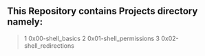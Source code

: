 ## This Repository contains Projects directory namely:
> 1 0x00-shell_basics
> 2 0x01-shell_permissions
> 3 0x02-shell_redirections
